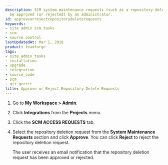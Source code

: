 ```yaml
---
description: SCM system maintenance requests (such as a repository delete request) must
  be approved (or rejected) by an administrator.
id: approveorrejectrepositorydeleterequests
keywords:
- site admin scm tasks
- scm
- source control
lastUpdatedAt: Mar 1, 2018
product: teamforge
tags:
- site_admin_tasks
- installation
- upgrade
- integration
- source_code
- scm
- git_gerrit
title: Approve or Reject Repository Delete Requests
---
```


1. Go to **My Workspace > Admin**.
2. Click **Integrations** from the **Projects** menu.
3. Click the **SCM ACCESS REQUESTS** tab.
4. Select the repository deletion request from the **System Maintenance Requests** section and click **Approve**. You can click **Reject** to reject the repository deletion request.
   
   The user receives an email notification that the repository deletion request has been approved or rejected.

